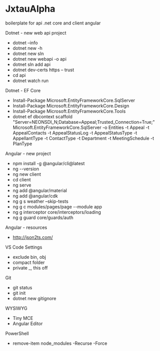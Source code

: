 # JxtauAlpha
boilerplate for api .net core and client angular

Dotnet - new web api project
- dotnet –info
- dotnet new -h
- dotnet new sln
- dotnet new webapi -o api
- dotnet sln add api
- dotnet dev-certs https – trust
- cd api
- dotnet watch run

Dotnet - EF Core
- Install-Package Microsoft.EntityFrameworkCore.SqlServer
- Install-Package Microsoft.EntityFrameworkCore.Design
- Install-Package Microsoft.EntityFrameworkCore.Tools
- dotnet ef dbcontext scaffold "Server=NEONSDI_N;Database=Appeal;Trusted_Connection=True;" Microsoft.EntityFrameworkCore.SqlServer -o Entities -t Appeal -t AppealContacts -t AppealStatusLog -t AppealStatusType -t AppellantType -t ContactType -t Department -t MeetingSchedule -t PlanType

Angular - new project
- npm install -g @angular/cli@latest
- ng --version
- ng new client
- cd client
- ng serve
- ng add @angular/material
- ng add @angular/cdk
- ng g s weather –skip-tests
- ng g c modules/pages/page --module app
- ng g interceptor core/interceptors/loading
- ng g guard core/guards/auth

Angular - resources
- http://json2ts.com/

VS Code Settings
- exclude bin, obj
- compact folder
- private _, this off

Git
- git status
- git init
- dotnet new gitignore

WYSIWYG 
- Tiny MCE
- Angular Editor

PowerShell
- remove-item node_modules -Recurse -Force